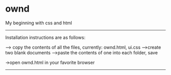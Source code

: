 ownd
====

My beginning with css and html

---------------------------------



Installation instructions are as follows:

--> copy the contents of all the files, currently: ownd.html, ui.css
-->create two blank documents
-->paste the contents of one into each folder, save

->open ownd.html in your favorite browser


----------------------------------
